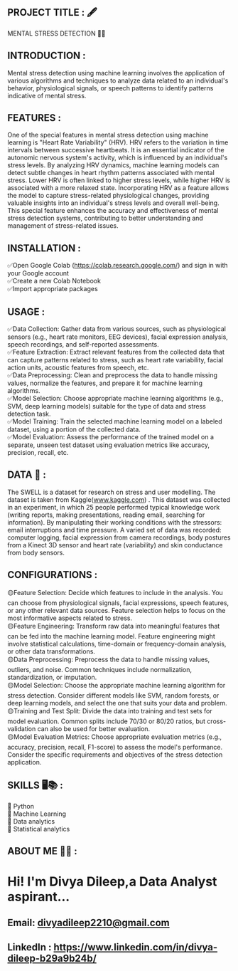 ## PROJECT TITLE : 🖋
MENTAL STRESS DETECTION 👩‍⚕️
## INTRODUCTION :
Mental stress detection using machine learning involves the application of various algorithms and techniques to analyze data related to an individual's behavior, physiological signals, or speech patterns to identify patterns indicative of mental stress.
## FEATURES :
One of the special features in mental stress detection using machine learning is "Heart Rate Variability" (HRV). HRV refers to the variation in time intervals between successive heartbeats. It is an essential indicator of the autonomic nervous system's activity, which is influenced by an individual's stress levels.
By analyzing HRV dynamics, machine learning models can detect subtle changes in heart rhythm patterns associated with mental stress. Lower HRV is often linked to higher stress levels, while higher HRV is associated with a more relaxed state.
Incorporating HRV as a feature allows the model to capture stress-related physiological changes, providing valuable insights into an individual's stress levels and overall well-being. This special feature enhances the accuracy and effectiveness of mental stress detection systems, contributing to better understanding and management of stress-related issues.
## INSTALLATION :
✅Open Google Colab (https://colab.research.google.com/) and sign in with your Google account<br>
✅Create a new Colab Notebook<br>
✅Import appropriate packages<br>
## USAGE :
✅Data Collection: Gather data from various sources, such as physiological sensors (e.g., heart rate monitors, EEG devices), facial expression analysis, speech recordings, and self-reported assessments.<br>
✅Feature Extraction: Extract relevant features from the collected data that can capture patterns related to stress, such as heart rate variability, facial action units, acoustic features from speech, etc.<br>
✅Data Preprocessing: Clean and preprocess the data to handle missing values, normalize the features, and prepare it for machine learning algorithms.<br>
✅Model Selection: Choose appropriate machine learning algorithms (e.g., SVM, deep learning models) suitable for the type of data and stress detection task.<br>
✅Model Training: Train the selected machine learning model on a labeled dataset, using a portion of the collected data.<br>
✅Model Evaluation: Assess the performance of the trained model on a separate, unseen test dataset using evaluation metrics like accuracy, precision, recall, etc.<br>
## DATA 📑 :
The SWELL is a dataset for research on stress and user modelling. The dataset is taken from Kaggle(www.kaggle.com) . This dataset was collected in an experiment, in which 25 people performed typical knowledge work (writing reports, making presentations, reading email, searching for information). By manipulating their working conditions with the stressors: email interruptions and time pressure. A varied set of data was recorded: computer logging, facial expression from camera recordings, body postures from a Kinect 3D sensor and heart rate (variability) and skin conductance from body sensors.
## CONFIGURATIONS :
🟡Feature Selection: Decide which features to include in the analysis. You can choose from physiological signals, facial expressions, speech features, or any other relevant data sources. Feature selection helps to focus on the most informative aspects related to stress.<br>
🟡Feature Engineering: Transform raw data into meaningful features that can be fed into the machine learning model. Feature engineering might involve statistical calculations, time-domain or frequency-domain analysis, or other data transformations.<br>
🟡Data Preprocessing: Preprocess the data to handle missing values, outliers, and noise. Common techniques include normalization, standardization, or imputation.<br>
🟡Model Selection: Choose the appropriate machine learning algorithm for stress detection. Consider different models like SVM, random forests, or deep learning models, and select the one that suits your data and problem.<br>
🟡Training and Test Split: Divide the data into training and test sets for model evaluation. Common splits include 70/30 or 80/20 ratios, but cross-validation can also be used for better evaluation.<br>
🟡Model Evaluation Metrics: Choose appropriate evaluation metrics (e.g., accuracy, precision, recall, F1-score) to assess the model's performance. Consider the specific requirements and objectives of the stress detection application.
## SKILLS 🖥📚 :
📌 Python<br>
📌 Machine Learning<br>
📌 Data analytics<br>
📌 Statistical analytics<br>
## ABOUT ME 👩‍💼 :
#  Hi! I'm Divya Dileep,a Data Analyst aspirant...
## Email: divyadileep2210@gmail.com
## LinkedIn : https://www.linkedin.com/in/divya-dileep-b29a9b24b/










